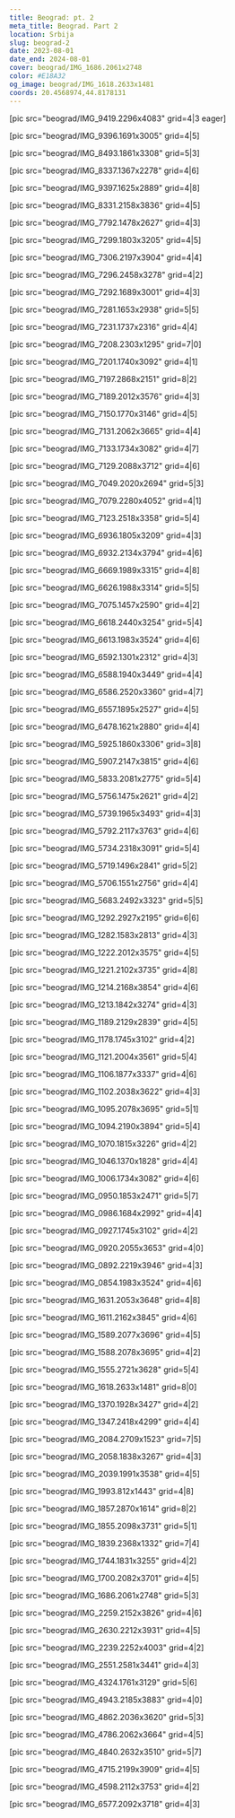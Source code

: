 ```yaml
---
title: Beograd: pt. 2
meta_title: Beograd. Part 2
location: Srbija
slug: beograd-2
date: 2023-08-01
date_end: 2024-08-01
cover: beograd/IMG_1686.2061x2748
color: #E18A32
og_image: beograd/IMG_1618.2633x1481
coords: 20.4568974,44.8178131
---
```


[pic src="beograd/IMG_9419.2296x4083" grid=4|3 eager]

[pic src="beograd/IMG_9396.1691x3005" grid=4|5]

[pic src="beograd/IMG_8493.1861x3308" grid=5|3]

[pic src="beograd/IMG_8337.1367x2278" grid=4|6]

[pic src="beograd/IMG_9397.1625x2889" grid=4|8]

[pic src="beograd/IMG_8331.2158x3836" grid=4|5]

[pic src="beograd/IMG_7792.1478x2627" grid=4|3]

[pic src="beograd/IMG_7299.1803x3205" grid=4|5]

[pic src="beograd/IMG_7306.2197x3904" grid=4|4]

[pic src="beograd/IMG_7296.2458x3278" grid=4|2]

[pic src="beograd/IMG_7292.1689x3001" grid=4|3]

[pic src="beograd/IMG_7281.1653x2938" grid=5|5]

[pic src="beograd/IMG_7231.1737x2316" grid=4|4]

[pic src="beograd/IMG_7208.2303x1295" grid=7|0]

[pic src="beograd/IMG_7201.1740x3092" grid=4|1]

[pic src="beograd/IMG_7197.2868x2151" grid=8|2]

[pic src="beograd/IMG_7189.2012x3576" grid=4|3]

[pic src="beograd/IMG_7150.1770x3146" grid=4|5]

[pic src="beograd/IMG_7131.2062x3665" grid=4|4]

[pic src="beograd/IMG_7133.1734x3082" grid=4|7]

[pic src="beograd/IMG_7129.2088x3712" grid=4|6]

[pic src="beograd/IMG_7049.2020x2694" grid=5|3]

[pic src="beograd/IMG_7079.2280x4052" grid=4|1]

[pic src="beograd/IMG_7123.2518x3358" grid=5|4]

[pic src="beograd/IMG_6936.1805x3209" grid=4|3]

[pic src="beograd/IMG_6932.2134x3794" grid=4|6]

[pic src="beograd/IMG_6669.1989x3315" grid=4|8]

[pic src="beograd/IMG_6626.1988x3314" grid=5|5]

[pic src="beograd/IMG_7075.1457x2590" grid=4|2]

[pic src="beograd/IMG_6618.2440x3254" grid=5|4]

[pic src="beograd/IMG_6613.1983x3524" grid=4|6]

[pic src="beograd/IMG_6592.1301x2312" grid=4|3]

[pic src="beograd/IMG_6588.1940x3449" grid=4|4]

[pic src="beograd/IMG_6586.2520x3360" grid=4|7]

[pic src="beograd/IMG_6557.1895x2527" grid=4|5]

[pic src="beograd/IMG_6478.1621x2880" grid=4|4]

[pic src="beograd/IMG_5925.1860x3306" grid=3|8]

[pic src="beograd/IMG_5907.2147x3815" grid=4|6]

[pic src="beograd/IMG_5833.2081x2775" grid=5|4]

[pic src="beograd/IMG_5756.1475x2621" grid=4|2]

[pic src="beograd/IMG_5739.1965x3493" grid=4|3]

[pic src="beograd/IMG_5792.2117x3763" grid=4|6]

[pic src="beograd/IMG_5734.2318x3091" grid=5|4]

[pic src="beograd/IMG_5719.1496x2841" grid=5|2]

[pic src="beograd/IMG_5706.1551x2756" grid=4|4]

[pic src="beograd/IMG_5683.2492x3323" grid=5|5]

[pic src="beograd/IMG_1292.2927x2195" grid=6|6]

[pic src="beograd/IMG_1282.1583x2813" grid=4|3]

[pic src="beograd/IMG_1222.2012x3575" grid=4|5]

[pic src="beograd/IMG_1221.2102x3735" grid=4|8]

[pic src="beograd/IMG_1214.2168x3854" grid=4|6]

[pic src="beograd/IMG_1213.1842x3274" grid=4|3]

[pic src="beograd/IMG_1189.2129x2839" grid=4|5]

[pic src="beograd/IMG_1178.1745x3102" grid=4|2]

[pic src="beograd/IMG_1121.2004x3561" grid=5|4]

[pic src="beograd/IMG_1106.1877x3337" grid=4|6]

[pic src="beograd/IMG_1102.2038x3622" grid=4|3]

[pic src="beograd/IMG_1095.2078x3695" grid=5|1]

[pic src="beograd/IMG_1094.2190x3894" grid=5|4]

[pic src="beograd/IMG_1070.1815x3226" grid=4|2]

[pic src="beograd/IMG_1046.1370x1828" grid=4|4]

[pic src="beograd/IMG_1006.1734x3082" grid=4|6]

[pic src="beograd/IMG_0950.1853x2471" grid=5|7]

[pic src="beograd/IMG_0986.1684x2992" grid=4|4]

[pic src="beograd/IMG_0927.1745x3102" grid=4|2]

[pic src="beograd/IMG_0920.2055x3653" grid=4|0]

[pic src="beograd/IMG_0892.2219x3946" grid=4|3]

[pic src="beograd/IMG_0854.1983x3524" grid=4|6]

[pic src="beograd/IMG_1631.2053x3648" grid=4|8]

[pic src="beograd/IMG_1611.2162x3845" grid=4|6]

[pic src="beograd/IMG_1589.2077x3696" grid=4|5]

[pic src="beograd/IMG_1588.2078x3695" grid=4|2]

[pic src="beograd/IMG_1555.2721x3628" grid=5|4]

[pic src="beograd/IMG_1618.2633x1481" grid=8|0]

[pic src="beograd/IMG_1370.1928x3427" grid=4|2]

[pic src="beograd/IMG_1347.2418x4299" grid=4|4]

[pic src="beograd/IMG_2084.2709x1523" grid=7|5]

[pic src="beograd/IMG_2058.1838x3267" grid=4|3]

[pic src="beograd/IMG_2039.1991x3538" grid=4|5]

[pic src="beograd/IMG_1993.812x1443" grid=4|8]

[pic src="beograd/IMG_1857.2870x1614" grid=8|2]

[pic src="beograd/IMG_1855.2098x3731" grid=5|1]

[pic src="beograd/IMG_1839.2368x1332" grid=7|4]

[pic src="beograd/IMG_1744.1831x3255" grid=4|2]

[pic src="beograd/IMG_1700.2082x3701" grid=4|5]

[pic src="beograd/IMG_1686.2061x2748" grid=5|3]

[pic src="beograd/IMG_2259.2152x3826" grid=4|6]

[pic src="beograd/IMG_2630.2212x3931" grid=4|5]

[pic src="beograd/IMG_2239.2252x4003" grid=4|2]

[pic src="beograd/IMG_2551.2581x3441" grid=4|3]

[pic src="beograd/IMG_4324.1761x3129" grid=5|6]

[pic src="beograd/IMG_4943.2185x3883" grid=4|0]

[pic src="beograd/IMG_4862.2036x3620" grid=5|3]

[pic src="beograd/IMG_4786.2062x3664" grid=4|5]

[pic src="beograd/IMG_4840.2632x3510" grid=5|7]

[pic src="beograd/IMG_4715.2199x3909" grid=4|5]

[pic src="beograd/IMG_4598.2112x3753" grid=4|2]

[pic src="beograd/IMG_6577.2092x3718" grid=4|3]
